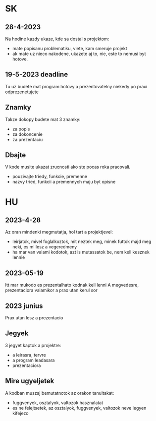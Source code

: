 # SK
## 28-4-2023
Na hodine kazdy ukaze, kde sa dostal s projektom:
- mate popisanu problematiku, viete, kam smeruje projekt
- ak mate uz nieco nakodene, ukazete aj to, nie, este to nemusi byt hotove.

## 19-5-2023 deadline
Tu uz budete mat program hotovy a prezentovatelny
niekedy po praxi odprezenetujete

## Znamky
Takze dokopy budete mat 3 znamky:
- za popis
- za dokoncenie
- za prezentaciu
## Dbajte
V kode musite ukazat zrucnosti ako ste pocas roka pracovali. 
- pouzivajte triedy, funkcie, premenne
- nazvy tried, funkcii a premennych maju byt opisne

# HU
## 2023-4-28
Az oran mindenki megmutatja, hol tart a projektjevel:
- leirjatok, mivel foglalkoztok, mit neztek meg, minek futtok majd meg neki, es mi lesz a vegeredmeny
- ha mar van valami kodotok, azt is mutassatok be, nem kell kesznek lennie
## 2023-05-19 
Itt mar mukodo es prezentalhato kodnak kell lenni
A megvedesre, prezentaciora valamikor a prax utan kerul sor
## 2023 junius
Prax utan lesz a prezentacio

## Jegyek
3 jegyet kaptok a projektre:
- a leirasra, tervre
- a program leadasara
- prezentaciora

## Mire ugyeljetek
A kodban muszaj bemutatnotok az orakon tanultakat:
- fuggvenyek, osztalyok, valtozok hasznalatat
- es ne felejtsetek, az osztalyok, fuggvenyek, valtozok neve legyen kifejezo
